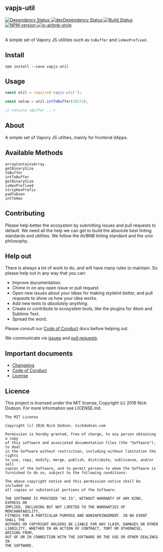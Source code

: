 ## vapjs-util

<div>
  <!-- Dependency Status -->
  <a href="https://david-dm.org/vapjs/vapjs-util">
    <img src="https://david-dm.org/vapjs/vapjs-util.svg"
    alt="Dependency Status" />
  </a>

  <!-- devDependency Status -->
  <a href="https://david-dm.org/vapjs/vapjs-util#info=devDependencies">
    <img src="https://david-dm.org/vapjs/vapjs-util/dev-status.svg" alt="devDependency Status" />
  </a>

  <!-- Build Status -->
  <a href="https://travis-ci.org/vapjs/vapjs-util">
    <img src="https://travis-ci.org/vapjs/vapjs-util.svg"
    alt="Build Status" />
  </a>

  <!-- NPM Version -->
  <a href="https://www.npmjs.org/package/vapjs-util">
    <img src="http://img.shields.io/npm/v/vapjs-util.svg"
    alt="NPM version" />
  </a>

  <!-- Javascript Style -->
  <a href="http://airbnb.io/javascript/">
    <img src="https://img.shields.io/badge/code%20style-airbnb-brightgreen.svg" alt="js-airbnb-style" />
  </a>
</div>

<br />

A simple set of Vapory JS utilities such as `toBuffer` and `isHexPrefixed`.

## Install

```
npm install --save vapjs-util
```

## Usage

```js
const util = require('vapjs-util');

const value = util.intToBuffer(38272);

// returns <Buffer ...>
```

## About

A simple set of Vapory JS utilties, mainly for frontend dApps.

## Available Methods

```
arrayContainsArray
getBinarySize
toBuffer
intToBuffer
getBinarySize
isHexPrefixed
stripHexPrefix
padToEven
intToHex
```

## Contributing

Please help better the ecosystem by submitting issues and pull requests to default. We need all the help we can get to build the absolute best linting standards and utilities. We follow the AirBNB linting standard and the unix philosophy.

<!--
## Guides

You'll find more detailed information on using default and tailoring it to your needs in our guides:

- [User guide](docs/user-guide.md) - Usage, configuration, FAQ and complementary tools.
- [Developer guide](docs/developer-guide.md) - Contributing to wafr and writing your own plugins & formatters.
-->

## Help out

There is always a lot of work to do, and will have many rules to maintain. So please help out in any way that you can:

<!-- - Create, enhance, and debug rules (see our guide to ["Working on rules"](./github/CONTRIBUTING.md)). -->
- Improve documentation.
- Chime in on any open issue or pull request.
- Open new issues about your ideas for making stylelint better, and pull requests to show us how your idea works.
- Add new tests to *absolutely anything*.
- Create or contribute to ecosystem tools, like the plugins for Atom and Sublime Text.
- Spread the word.

Please consult our [Code of Conduct](CODE_OF_CONDUCT.md) docs before helping out.

We communicate via [issues](https://github.com/vapjs/vapjs-util/issues) and [pull requests](https://github.com/vapjs/vapjs-util/pulls).

## Important documents

- [Changelog](CHANGELOG.md)
- [Code of Conduct](CODE_OF_CONDUCT.md)
- [License](https://raw.githubusercontent.com/vapjs/vapjs-util/master/LICENSE)

## Licence

This project is licensed under the MIT license, Copyright (c) 2016 Nick Dodson. For more information see LICENSE.md.

```
The MIT License

Copyright (c) 2016 Nick Dodson. nickdodson.com

Permission is hereby granted, free of charge, to any person obtaining a copy
of this software and associated documentation files (the "Software"), to deal
in the Software without restriction, including without limitation the rights
to use, copy, modify, merge, publish, distribute, sublicense, and/or sell
copies of the Software, and to permit persons to whom the Software is
furnished to do so, subject to the following conditions:

The above copyright notice and this permission notice shall be included in
all copies or substantial portions of the Software.

THE SOFTWARE IS PROVIDED "AS IS", WITHOUT WARRANTY OF ANY KIND, EXPRESS OR
IMPLIED, INCLUDING BUT NOT LIMITED TO THE WARRANTIES OF MERCHANTABILITY,
FITNESS FOR A PARTICULAR PURPOSE AND NONINFRINGEMENT. IN NO EVENT SHALL THE
AUTHORS OR COPYRIGHT HOLDERS BE LIABLE FOR ANY CLAIM, DAMAGES OR OTHER
LIABILITY, WHETHER IN AN ACTION OF CONTRACT, TORT OR OTHERWISE, ARISING FROM,
OUT OF OR IN CONNECTION WITH THE SOFTWARE OR THE USE OR OTHER DEALINGS IN
THE SOFTWARE.
```
